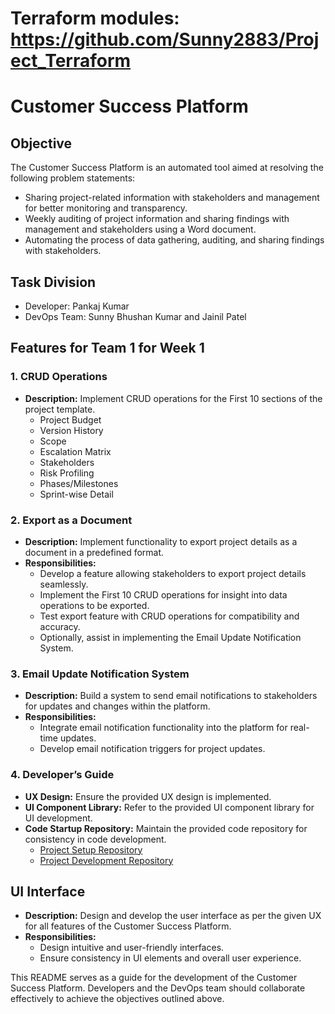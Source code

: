 # Terraform modules: https://github.com/Sunny2883/Project_Terraform



# Customer Success Platform

## Objective

The Customer Success Platform is an automated tool aimed at resolving the following problem statements:
- Sharing project-related information with stakeholders and management for better monitoring and transparency.
- Weekly auditing of project information and sharing findings with management and stakeholders using a Word document.
- Automating the process of data gathering, auditing, and sharing findings with stakeholders.

## Task Division

- Developer: Pankaj Kumar
- DevOps Team: Sunny Bhushan Kumar and Jainil Patel

## Features for Team 1 for Week 1

### 1. CRUD Operations

- **Description:** Implement CRUD operations for the First 10 sections of the project template.
  - Project Budget
  - Version History
  - Scope
  - Escalation Matrix
  - Stakeholders
  - Risk Profiling
  - Phases/Milestones
  - Sprint-wise Detail

### 2. Export as a Document

- **Description:** Implement functionality to export project details as a document in a predefined format.
- **Responsibilities:**
  - Develop a feature allowing stakeholders to export project details seamlessly.
  - Implement the First 10 CRUD operations for insight into data operations to be exported.
  - Test export feature with CRUD operations for compatibility and accuracy.
  - Optionally, assist in implementing the Email Update Notification System.

### 3. Email Update Notification System

- **Description:** Build a system to send email notifications to stakeholders for updates and changes within the platform.
- **Responsibilities:**
  - Integrate email notification functionality into the platform for real-time updates.
  - Develop email notification triggers for project updates.

### 4. Developer’s Guide

- **UX Design:** Ensure the provided UX design is implemented.
- **UI Component Library:** Refer to the provided UI component library for UI development.
- **Code Startup Repository:** Maintain the provided code repository for consistency in code development.
  - [Project Setup Repository](https://github.com/chintans/customer-success-platform/tree/main)
  - [Project Development Repository](https://github.com/pankaj7464/CustomerSuccessProject/)

## UI Interface

- **Description:** Design and develop the user interface as per the given UX for all features of the Customer Success Platform.
- **Responsibilities:**
  - Design intuitive and user-friendly interfaces.
  - Ensure consistency in UI elements and overall user experience.

This README serves as a guide for the development of the Customer Success Platform. Developers and the DevOps team should collaborate effectively to achieve the objectives outlined above.


